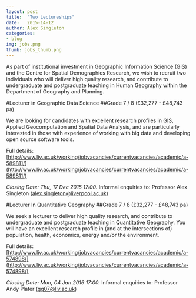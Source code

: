 ```yaml
---
layout: post
title:  "Two Lectureships"
date:   2015-14-12
author: Alex Singleton
categories: 
- blog
img: jobs.png
thumb: jobs_thumb.png
---
```


As part of institutional investment in Geographic Information Science
(GIS) and the Centre for Spatial Demographics Research, we wish to
recruit two individuals who will deliver high quality research, and
contribute to undergraduate and postgraduate teaching in Human
Geography within the Department of Geography and Planning.

#Lecturer in Geographic Data Science
##Grade 7 / 8 (£32,277 - £48,743 pa)

We are looking for candidates with excellent research profiles in GIS,
Applied Geocomputation and Spatial Data Analysis, and are particularly
interested in those with experience of working with big data and
developing open source software tools.

Full details: [http://www.liv.ac.uk/working/jobvacancies/currentvacancies/academic/a-589811/](http://www.liv.ac.uk/working/jobvacancies/currentvacancies/academic/a-589811/)

*Closing Date: Thu, 17 Dec 2015 17:00.*
Informal enquiries to: Professor Alex Singleton ([alex.singleton@liverpool.ac.uk](mailto:alex.singleton@liverpool.ac.uk))

#Lecturer In Quantitative Geography
##Grade 7 / 8 (£32,277 - £48,743 pa)

We seek a lecturer to deliver high quality research, and contribute to
undergraduate and postgraduate teaching in Quantitative Geography.
You will have an excellent research profile in (and at the
intersections of) population, health, economics, energy and/or the
environment.

Full details: [http://www.liv.ac.uk/working/jobvacancies/currentvacancies/academic/a-574898/](http://www.liv.ac.uk/working/jobvacancies/currentvacancies/academic/a-574898/)

*Closing Date: Mon, 04 Jan 2016 17:00.*
Informal enquiries to: Professor Andy Plater ([gg07@liv.ac.uk](mailto:gg07@liv.ac.uk))